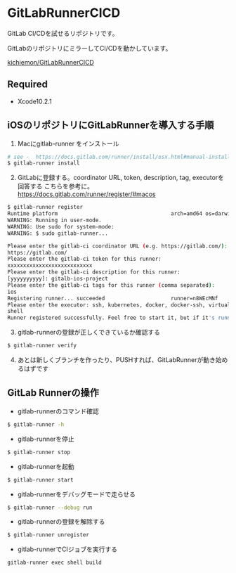 # GitLabRunnerCICD

GitLab CI/CDを試せるリポジトリです。

GitLabのリポジトリにミラーしてCI/CDを動かしています。    

[kichiemon/GitLabRunnerCICD](https://gitlab.com/kichiemon/GitLabRunnerCICD)

## Required

- Xcode10.2.1

## iOSのリポジトリにGitLabRunnerを導入する手順

1. Macにgitlab-runner をインストール
```.bash
# see -  https://docs.gitlab.com/runner/install/osx.html#manual-installation-official
$ gitlab-runner install
```

2. GitLabに登録する。coordinator URL, token, description, tag, executorを回答する
こちらを参考に。https://docs.gitlab.com/runner/register/#macos
```.bash
$ gitlab-runner register
Runtime platform                                    arch=amd64 os=darwin pid=38071 revision=d0b76032 version=12.0.2
WARNING: Running in user-mode.
WARNING: Use sudo for system-mode:
WARNING: $ sudo gitlab-runner...

Please enter the gitlab-ci coordinator URL (e.g. https://gitlab.com/):
https://gitlab.com/
Please enter the gitlab-ci token for this runner:
xxxxxxxxxxxxxxxxxxxxxxxxxxx
Please enter the gitlab-ci description for this runner:
[yyyyyyyyyy]: gitalb-ios-project
Please enter the gitlab-ci tags for this runner (comma separated):
ios
Registering runner... succeeded                     runner=n8WEcMNf
Please enter the executor: ssh, kubernetes, docker, docker-ssh, virtualbox, docker+machine, docker-ssh+machine, parallels, shell:
shell
Runner registered successfully. Feel free to start it, but if it's running already the config should be automatically reloaded!
```

3. gitlab-runnerの登録が正しくできているか確認する
```.bash
$ gitlab-runner verify
```

4. あとは新しくブランチを作ったり、PUSHすれば、GitLabRunnerが動き始めるはずです


## GitLab Runnerの操作

* gitlab-runnerのコマンド確認
```.bash
$ gitlab-runner -h
```

* gitlab-runnerを停止
```.bash
$ gitlab-runner stop
```

* gitlab-runnerを起動
```.bash
$ gitlab-runner start
```

* gitlab-runnerをデバッグモードで走らせる
```.bash
$ gitlab-runner --debug run
```

* gitlab-runnerの登録を解除する
```.bash
$ gitlab-runner unregister
```

* gitlab-runnerでCIジョブを実行する
```.bash
gitlab-runner exec shell build
```


